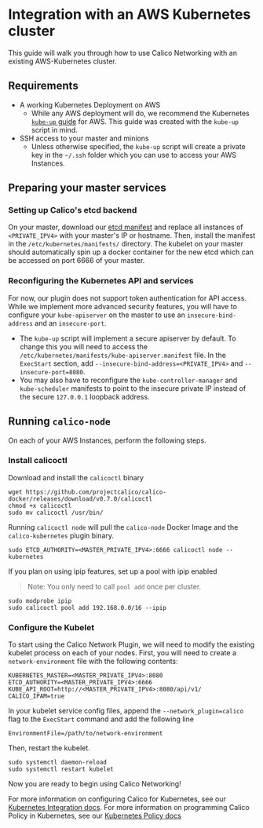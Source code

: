 # Integration with an AWS Kubernetes cluster
This guide will walk you through how to use Calico Networking with an existing AWS-Kubernetes cluster.

## Requirements
* A working Kubernetes Deployment on AWS
    - While any AWS deployment will do, we recommend the Kubernetes [`kube-up` guide](https://github.com/kubernetes/kubernetes/blob/release-1.0/docs/getting-started-guides/aws.md) for AWS. This guide was created with the `kube-up` script in mind.
* SSH access to your master and minions
    - Unless otherwise specified, the `kube-up` script will create a private key in the `~/.ssh` folder which you can use to access your AWS Instances.

## Preparing your master services
### Setting up Calico's etcd backend
On your master, download our [etcd manifest](https://raw.githubusercontent.com/projectcalico/calico-kubernetes-coreos-demo/ah3-config-update/manifests/calico-etcd.manifest) and replace all instances of `<PRIVATE_IPV4>` with your master's IP or hostname. Then, install the manifest in the `/etc/kubernetes/manifests/` directory. The kubelet on your master should automatically spin up a docker container for the new etcd which can be accessed on port 6666 of your master.

### Reconfiguring the Kubernetes API and services
For now, our plugin does not support token authentication for API access. While we implement more advanced security features, you will have to configure your `kube-apiserver` on the master to use an `insecure-bind-address` and an `insecure-port`. 
* The `kube-up` script will implement a secure apiserver by default. To change this you will need to access the `/etc/kubernetes/manifests/kube-apiserver.manifest` file. In the `ExecStart` section, add `--insecure-bind-address=<PRIVATE_IPV4>` and `--insecure-port=8080`.
* You may also have to reconfigure the `kube-controller-manager` and `kube-scheduler` manifests to point to the insecure private IP instead of the secure `127.0.0.1` loopback address.

## Running `calico-node`
On each of your AWS Instances, perform the following steps.

### Install calicoctl
Download and install the `calicoctl` binary
```
wget https://github.com/projectcalico/calico-docker/releases/download/v0.7.0/calicoctl
chmod +x calicoctl
sudo mv calicoctl /usr/bin/
```

Running `calicoctl node` will pull the `calico-node` Docker Image and the `calico-kubernetes` plugin binary.
```
sudo ETCD_AUTHORITY=<MASTER_PRIVATE_IPV4>:6666 calicoctl node --kubernetes
```

If you plan on using ipip features, set up a pool with ipip enabled
> Note: You only need to call `pool add` once per cluster.
```
sudo modprobe ipip
sudo calicoctl pool add 192.168.0.0/16 --ipip
```

### Configure the Kubelet
To start using the Calico Network Plugin, we will need to modify the existing kubelet process on each of your nodes. First, you will need to create a `network-environment` file with the following contents: 
```
KUBERNETES_MASTER=<MASTER_PRIVATE_IPV4>:8080
ETCD_AUTHORITY=<MASTER_PRIVATE_IPV4>:6666
KUBE_API_ROOT=http://<MASTER_PRIVATE_IPV4>:8080/api/v1/
CALICO_IPAM=true
```

In your kubelet service config files, append the `--network_plugin=calico` flag to the `ExecStart` command and add the following line
```
EnvironmentFile=/path/to/network-environment
```

Then, restart the kubelet.
```
sudo systemctl daemon-reload
sudo systemctl restart kubelet
```

Now you are ready to begin using Calico Networking!

For more information on configuring Calico for Kubernetes, see our [Kubernetes Integration docs](KubernetesIntegration.md).
For more information on programming Calico Policy in Kubernetes, see our [Kubernetes Policy docs](KubernetesPolicy.md)